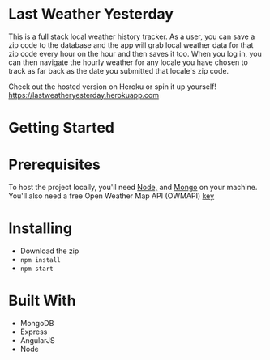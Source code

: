 # Last Weather Yesterday

This is a full stack local weather history tracker. As a user, you can save a zip code to the database and the app will grab local weather data for that zip code every hour on the hour and then saves it too. When you log in, you can then navigate the hourly weather for any locale you have chosen to track as far back as the date you submitted that locale's zip code. 

Check out the hosted version on Heroku or spin it up yourself!
https://lastweatheryesterday.herokuapp.com

# Getting Started 

# Prerequisites

To host the project locally, you'll need
<a href="https://nodejs.org/en/">Node,</a> and <a href="https://www.mongodb.com/download-center?jmp=nav#community">Mongo</a> on your machine. You'll also need a free Open Weather Map API (OWMAPI) <a href="https://openweathermap.org/price">key</a> 

# Installing

- Download the zip
- `npm install` 
- `npm start`

# Built With 
- MongoDB
- Express
- AngularJS
- Node

